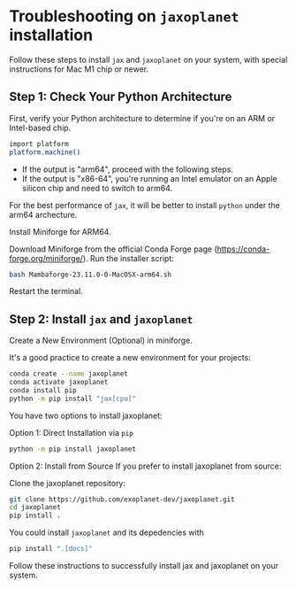 # Troubleshooting on `jaxoplanet` installation

Follow these steps to install `jax` and `jaxoplanet` on your system, with special instructions for Mac M1 chip or newer.

## Step 1: Check Your Python Architecture

First, verify your Python architecture to determine if you're on an ARM or Intel-based chip.

```bash
import platform
platform.machine()
```

- If the output is "arm64", proceed with the following steps.
- If the output is "x86-64", you're running an Intel emulator on an Apple silicon chip and need to switch to arm64.

For the best performance of `jax`, it will be better to install `python` under the arm64 archecture.

Install Miniforge for ARM64.

Download Miniforge from the official Conda Forge page (https://conda-forge.org/miniforge/).
Run the installer script:
```bash
bash Mambaforge-23.11.0-0-MacOSX-arm64.sh
```

Restart the terminal.

## Step 2: Install `jax` and `jaxoplanet`

Create a New Environment (Optional) in miniforge.

It's a good practice to create a new environment for your projects:

```bash
conda create --name jaxoplanet
conda activate jaxoplanet
conda install pip
python -m pip install "jax[cpu]"
 ```

You have two options to install jaxoplanet:

Option 1: Direct Installation via `pip`

```bash
python -m pip install jaxoplanet
```

Option 2: Install from Source
If you prefer to install jaxoplanet from source:

Clone the jaxoplanet repository:
```bash
git clone https://github.com/exoplanet-dev/jaxoplanet.git
cd jaxoplanet
pip install .
```

You could install `jaxoplanet` and its depedencies with
```bash
pip install ".[docs]"
```

Follow these instructions to successfully install jax and jaxoplanet on your system.
